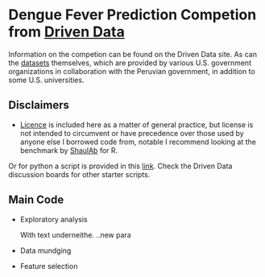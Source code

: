 # Dengue Fever Prediction Competion from [Driven Data](https://www.drivendata.org/)

Information on the competion can be found on the Driven Data site.  As can the [datasets](https://www.drivendata.org/competitions/44/dengai-predicting-disease-spread/page/81/) 
themselves, which are provided by various U.S. government organizations in collaboration with the Peruvian government, in addition to some U.S. universities. 

## Disclaimers
* [Licence](https://github.com/mooreet/dengue/LICENSE.txt) is included here as a matter of general practice, but
 license is not intended to circumvent or have precedence over those used by anyone else I borrowed 
code from, notable I recommend looking at the benchmark by [ShaulAb](https://shaulab.github.io/DrivenData/DengAI/Benchmark.html) for R.

Or for python a script is provided in this [link](http://blog.drivendata.org/2016/12/23/dengue-benchmark/).  Check the Driven Data discussion boards for other starter scripts.



## Main Code
* Exploratory analysis

  With text underneithe.  ..new para

* Data mundging
* Feature selection
